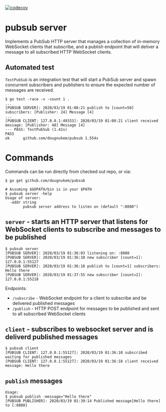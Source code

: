 [![codecov](https://codecov.io/gh/dougnukem/pubsub/branch/master/graph/badge.svg)](https://codecov.io/gh/dougnukem/pubsub)

# pubsub server
Implements a PubSub HTTP server that manages a collection of in-memory WebSocket clients that subscribe, and a publish endpoint that will deliver a message to all subscribed HTTP WebSocket clients.

## Automated test

`TestPubSub` is an integration test that will start a PubSub server and spawn concurrent subscribers and publishers to ensure the expected number of messages are received.

```
$ go test -race -v -count 1 .
...
[PUBSUB SERVER]: 2020/03/19 01:08:21 publish to [count=50] subscribers: [Publisher: 24] Message [4]
...
[PUBSUB CLIENT: 127.0.0.1:49333]: 2020/03/19 01:08:21 client received message: [Publisher: 48] Message [4]
--- PASS: TestPubSub (1.41s)
PASS
ok  	github.com/dougnukem/pubsub	1.554s
```

# Commands

Commands can be run directly from checked out repo, or via:
```
$ go get github.com/dougnukem/pubsub

# Assuming $GOPATH/bin is in your $PATH
$ pubsub server -help
Usage of server:
  -addr string
    	pubsub server address to listen on (default ":8080")
```

## `server` - starts an HTTP server that listens for WebSocket clients to subscribe and messages to be published
```
$ pubsub server
[PUBSUB SERVER]: 2020/03/19 01:36:03 listening on: :8080
[PUBSUB SERVER]: 2020/03/19 01:36:10 new subscriber [count=1]: 127.0.0.1:55127
[PUBSUB SERVER]: 2020/03/19 01:36:18 publish to [count=1] subscribers: Hello there
[PUBSUB SERVER]: 2020/03/19 01:37:55 new subscriber [count=2]: 127.0.0.1:55218
```

Endpoints:
- `/subscribe` - WebSocket endpoint for a client to subscribe and be delivered published messages
- `/publish` - HTTP POST endpoint for messages to be published and sent to all subscribed WebSocket clients


## `client` - subscribes to websocket server and is deliverd published messages
```
$ pubsub client
[PUBSUB CLIENT: 127.0.0.1:55127]: 2020/03/19 01:36:10 subscribed waiting for published messages
[PUBSUB CLIENT: 127.0.0.1:55127]: 2020/03/19 01:36:18 client received message: Hello there
```
## `publish` messages

```
Usage:
$ pubsub publish -message="Hello there"
[PUBSUB PUBLISHER]: 2020/03/19 01:39:14 Published message[Hello there] to [:8080]
```
